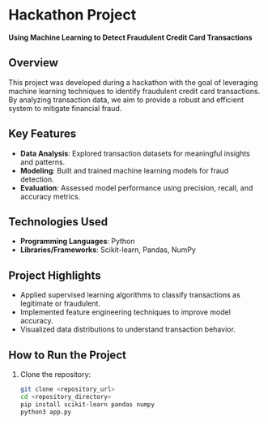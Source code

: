 # Hackathon Project  
**Using Machine Learning to Detect Fraudulent Credit Card Transactions**

## Overview  
This project was developed during a hackathon with the goal of leveraging machine learning techniques to identify fraudulent credit card transactions. By analyzing transaction data, we aim to provide a robust and efficient system to mitigate financial fraud.

## Key Features  
- **Data Analysis**: Explored transaction datasets for meaningful insights and patterns.  
- **Modeling**: Built and trained machine learning models for fraud detection.  
- **Evaluation**: Assessed model performance using precision, recall, and accuracy metrics.  

## Technologies Used  
- **Programming Languages**: Python  
- **Libraries/Frameworks**: Scikit-learn, Pandas, NumPy

## Project Highlights  
- Applied supervised learning algorithms to classify transactions as legitimate or fraudulent.  
- Implemented feature engineering techniques to improve model accuracy.  
- Visualized data distributions to understand transaction behavior.  

## How to Run the Project  
1. Clone the repository:  
   ```bash
   git clone <repository_url>
   cd <repository_directory>
   pip install scikit-learn pandas numpy
   python3 app.py
